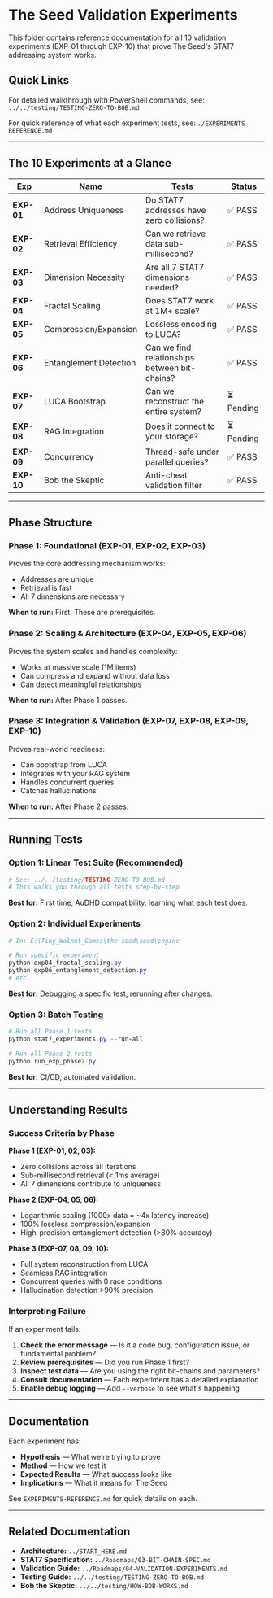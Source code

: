# The Seed Validation Experiments

This folder contains reference documentation for all 10 validation experiments (EXP-01 through EXP-10) that prove The Seed's STAT7 addressing system works.

## Quick Links

For detailed walkthrough with PowerShell commands, see: `../../testing/TESTING-ZERO-TO-BOB.md`

For quick reference of what each experiment tests, see: `./EXPERIMENTS-REFERENCE.md`

---

## The 10 Experiments at a Glance

| Exp | Name | Tests | Status |
|-----|------|-------|--------|
| **EXP-01** | Address Uniqueness | Do STAT7 addresses have zero collisions? | ✅ PASS |
| **EXP-02** | Retrieval Efficiency | Can we retrieve data sub-millisecond? | ✅ PASS |
| **EXP-03** | Dimension Necessity | Are all 7 STAT7 dimensions needed? | ✅ PASS |
| **EXP-04** | Fractal Scaling | Does STAT7 work at 1M+ scale? | ✅ PASS |
| **EXP-05** | Compression/Expansion | Lossless encoding to LUCA? | ✅ PASS |
| **EXP-06** | Entanglement Detection | Can we find relationships between bit-chains? | ✅ PASS |
| **EXP-07** | LUCA Bootstrap | Can we reconstruct the entire system? | ⏳ Pending |
| **EXP-08** | RAG Integration | Does it connect to your storage? | ⏳ Pending |
| **EXP-09** | Concurrency | Thread-safe under parallel queries? | ✅ PASS |
| **EXP-10** | Bob the Skeptic | Anti-cheat validation filter | ✅ PASS |

---

## Phase Structure

### Phase 1: Foundational (EXP-01, EXP-02, EXP-03)
Proves the core addressing mechanism works:
- Addresses are unique
- Retrieval is fast
- All 7 dimensions are necessary

**When to run:** First. These are prerequisites.

### Phase 2: Scaling & Architecture (EXP-04, EXP-05, EXP-06)
Proves the system scales and handles complexity:
- Works at massive scale (1M items)
- Can compress and expand without data loss
- Can detect meaningful relationships

**When to run:** After Phase 1 passes.

### Phase 3: Integration & Validation (EXP-07, EXP-08, EXP-09, EXP-10)
Proves real-world readiness:
- Can bootstrap from LUCA
- Integrates with your RAG system
- Handles concurrent queries
- Catches hallucinations

**When to run:** After Phase 2 passes.

---

## Running Tests

### Option 1: Linear Test Suite (Recommended)
```powershell
# See: ../../testing/TESTING-ZERO-TO-BOB.md
# This walks you through all tests step-by-step
```

**Best for:** First time, AuDHD compatibility, learning what each test does.

### Option 2: Individual Experiments
```powershell
# In: E:\Tiny_Walnut_Games\the-seed\seed\engine

# Run specific experiment
python exp04_fractal_scaling.py
python exp06_entanglement_detection.py
# etc.
```

**Best for:** Debugging a specific test, rerunning after changes.

### Option 3: Batch Testing
```powershell
# Run all Phase 1 tests
python stat7_experiments.py --run-all

# Run all Phase 2 tests
python run_exp_phase2.py
```

**Best for:** CI/CD, automated validation.

---

## Understanding Results

### Success Criteria by Phase

**Phase 1 (EXP-01, 02, 03):**
- Zero collisions across all iterations
- Sub-millisecond retrieval (< 1ms average)
- All 7 dimensions contribute to uniqueness

**Phase 2 (EXP-04, 05, 06):**
- Logarithmic scaling (1000x data = ~4x latency increase)
- 100% lossless compression/expansion
- High-precision entanglement detection (>80% accuracy)

**Phase 3 (EXP-07, 08, 09, 10):**
- Full system reconstruction from LUCA
- Seamless RAG integration
- Concurrent queries with 0 race conditions
- Hallucination detection >90% precision

### Interpreting Failure

If an experiment fails:

1. **Check the error message** — Is it a code bug, configuration issue, or fundamental problem?
2. **Review prerequisites** — Did you run Phase 1 first?
3. **Inspect test data** — Are you using the right bit-chains and parameters?
4. **Consult documentation** — Each experiment has a detailed explanation
5. **Enable debug logging** — Add `--verbose` to see what's happening

---

## Documentation

Each experiment has:
- **Hypothesis** — What we're trying to prove
- **Method** — How we test it
- **Expected Results** — What success looks like
- **Implications** — What it means for The Seed

See `EXPERIMENTS-REFERENCE.md` for quick details on each.

---

## Related Documentation

- **Architecture:** `../START_HERE.md`
- **STAT7 Specification:** `../Roadmaps/03-BIT-CHAIN-SPEC.md`
- **Validation Guide:** `../Roadmaps/04-VALIDATION-EXPERIMENTS.md`
- **Testing Guide:** `../../testing/TESTING-ZERO-TO-BOB.md`
- **Bob the Skeptic:** `../../testing/HOW-BOB-WORKS.md`